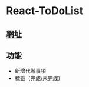 # React-ToDoList
## [網址](https://wozski.github.io/react-todolist-test/)
## 功能
* 新增代辦事項
* 標籤（完成/未完成）

